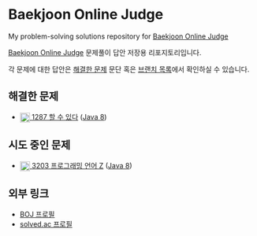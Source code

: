 # Baekjoon Online Judge
My problem-solving solutions repository for [Baekjoon Online Judge](https://www.acmicpc.net)

[Baekjoon Online Judge](https://www.acmicpc.net) 문제풀이 답안 저장용 리포지토리입니다.

각 문제에 대한 답안은 [해결한 문제](#해결한-문제) 문단 혹은 [브랜치 목록](https://github.com/No-Eul/BaekjoonOnlineJudge/branches/all)에서 확인하실 수 있습니다.

## 해결한 문제
* [<img src="https://static.solved.ac/tier_small/17.svg" height="20" align="center"> 1287 할 수 있다](https://www.acmicpc.net/problem/1287) ([Java 8](https://github.com/No-Eul/BaekjoonOnlineJudge/tree/1287/java))

## 시도 중인 문제
* [<img src="https://static.solved.ac/tier_small/22.svg" height="20" align="center"> 3203 프로그래밍 언어 Z](https://www.acmicpc.net/problem/3203) ([Java 8](https://github.com/No-Eul/BaekjoonOnlineJudge/tree/3203/java))

## 외부 링크
* [BOJ 프로필](https://www.acmicpc.net/user/noeul)
* [solved.ac 프로필](https://solved.ac/profile/noeul)
